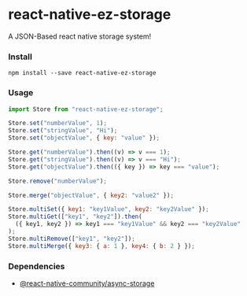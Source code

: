# react-native-ez-storage

A JSON-Based react native storage system!

### Install

```
npm install --save react-native-ez-storage
```

### Usage

```javascript
import Store from "react-native-ez-storage";

Store.set("numberValue", 1);
Store.set("stringValue", "Hi");
Store.set("objectValue", { key: "value" });

Store.get("numberValue").then((v) => v === 1);
Store.get("stringValue").then((v) => v === "Hi");
Store.get("objectValue").then(({ key }) => key === "value");

Store.remove("numberValue");

Store.merge("objectValue", { key2: "value2" });

Store.multiSet({ key1: "key1Value", key2: "key2Value" });
Store.multiGet(["key1", "key2"]).then(
  ({ key1, key2 }) => key1 === "key1Value" && key2 === "key2Value"
);
Store.multiRemove(["key1", "key2"]);
Store.multiMerge({ key3: { a: 1 }, key4: { b: 2 } });
```

### Dependencies

- [@react-native-community/async-storage](https://react-native-async-storage.github.io/async-storage/)
